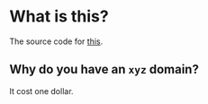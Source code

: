 # What is this?

The source code for [this](https://www.u-rank.xyz).

## Why do you have an `xyz` domain?

It cost one dollar.
